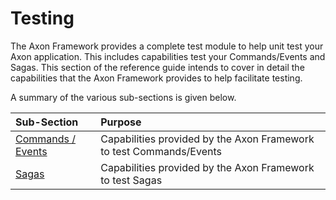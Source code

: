 # Testing

The Axon Framework provides a complete test module to help unit test your Axon application. This includes capabilities test your Commands/Events and Sagas. This section of the reference guide intends to cover in detail the capabilities that the Axon Framework provides to help facilitate testing.‌

A summary of the various sub-sections is given below.

| Sub-Section | Purpose |
| :--- | :--- |
| ​[Commands / Events​](commands-events.md) | Capabilities provided by the Axon Framework to test Commands/Events |
| ​[Sagas​](sagas-1.md) | Capabilities provided by the Axon Framework to test Sagas |

